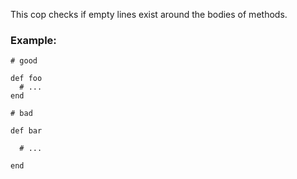 This cop checks if empty lines exist around the bodies of methods.

### Example:

    # good

    def foo
      # ...
    end

    # bad

    def bar

      # ...

    end